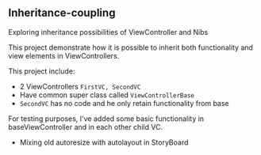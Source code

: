 ## Inheritance-coupling
Exploring inheritance possibilities of ViewController and Nibs

This project demonstrate how it is possible to inherit both functionality and view elements 
in ViewControllers.

This project include:
* 2 ViewControllers ```FirstVC, SecondVC```
* Have common super class called ```ViewControllerBase```
*  ```SecondVC``` has no code and he only retain functionality from base


For testing purposes, I've added some basic functionality in baseViewController and in each other child VC.
* Mixing old autoresize with autolayout in StoryBoard
